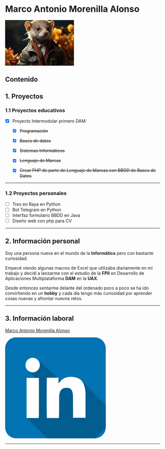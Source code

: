 # Marco Antonio Morenilla Alonso

![Imagen Huron](recursos/huron.jpg)

## Contenido

## 1. Proyectos


### 1.1 Proyectos educativos

- [x] Proyecto Intermodular primero DAM:
    - [x] ~~Programación~~
    - [x] ~~Bases de datos~~
    - [x] ~~Sistemas Informáticos~~
    - [x] ~~Lenguaje de Marcas~~
    - [x] ~~Crear PHP de parte de Lenguaje de Marcas con BBDD de Bases de Datos~~


***

### 1.2 Proyectos personales

- [ ] Tres en Raya en Python
- [ ] Bot Telegram en Python
- [ ] Interfaz formulario BBDD en Java
- [ ] Diseño web con php para CV
      
***

## 2. Información personal

Soy una persona nueva en el mundo de la **Informática** pero con bastante curiosidad.

Empecé viendo algunas macros de Excel que utilizaba diariamente en mi trabajo y decidí a lanzarme con el estudio de la **FPII** en Desarrollo de Aplicaciones Multiplataforma **DAM** en la **UAX**.

Desde entonces sentarme delante del ordenado poco a poco se ha ido convirtiendo en un **hobby** y cada día tengo más curiosidad por aprender cosas nuevas y afrontar nuevos retos.

***

## 3. Información laboral
[Marco Antonio Morenilla Alonso](https://es.linkedin.com/in/marco-antonio-morenilla-alonso-826b0490)

![[Marco](https://es.linkedin.com/in/marco-antonio-morenilla-alonso-826b0490)](recursos/linkedin.svg)

***
